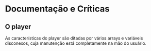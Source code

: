 # Documentação e Críticas

## O player

As características do player são ditadas por vários arrays e variáveis disconexos, cuja manutenção está completamente na mão do usuário.